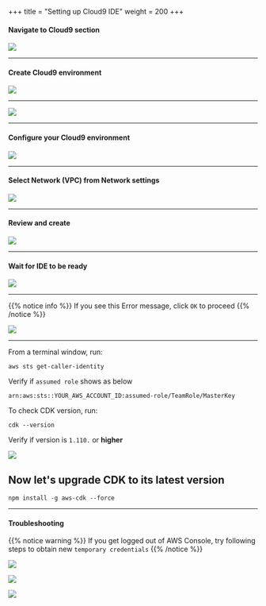 +++
title = "Setting up Cloud9 IDE"
weight = 200
+++

#### Navigate to Cloud9 section

![](./9.png)

----

#### Create Cloud9 environment

![](./10.png)

----

![](./11.png)

----

#### Configure your Cloud9 environment

![](./12.png)

----

#### Select **Network (VPC)** from **Network settings**

![](./18.png)

----

#### Review and create

![](./13.png)

----

#### Wait for IDE to be ready

![](./14.png)

----

{{% notice info %}}
If you see this Error message, click `OK` to proceed 
{{% /notice %}}

![](./17.png)

----

From a terminal window, run:

```
aws sts get-caller-identity
```

Verify if `assumed role` shows as below

```
arn:aws:sts::YOUR_AWS_ACCOUNT_ID:assumed-role/TeamRole/MasterKey
```


To check CDK version, run:

```
cdk --version
```

Verify if version is `1.110.` or **higher**

![](./19.png)

## Now let's upgrade CDK to its latest version

```
npm install -g aws-cdk --force
```

----


#### Troubleshooting

{{% notice warning %}}
If you get logged out of AWS Console, try following steps to obtain new `temporary credentials`
{{% /notice %}}

![](./15.png)

![](./16.png)

![](./20.png)